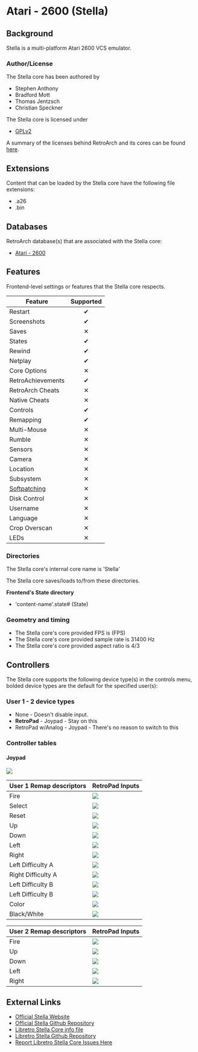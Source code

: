 # Atari - 2600 (Stella)

## Background

Stella is a multi-platform Atari 2600 VCS emulator.

### Author/License

The Stella core has been authored by

- Stephen Anthony
- Bradford Mott
- Thomas Jentzsch
- Christian Speckner

The Stella core is licensed under

- [GPLv2](https://github.com/stella-emu/stella/blob/master/License.txt)

A summary of the licenses behind RetroArch and its cores can be found [here](../development/licenses.md).

## Extensions

Content that can be loaded by the Stella core have the following file extensions:

- .a26
- .bin

## Databases

RetroArch database(s) that are associated with the Stella core:

- [Atari - 2600](https://github.com/libretro/libretro-database/blob/master/rdb/Atari%20-%202600.rdb)

## Features

Frontend-level settings or features that the Stella core respects.

| Feature           | Supported |
|-------------------|:---------:|
| Restart           | ✔         |
| Screenshots       | ✔         |
| Saves             | ✕         |
| States            | ✔         |
| Rewind            | ✔         |
| Netplay           | ✔         |
| Core Options      | ✕         |
| RetroAchievements | ✔         |
| RetroArch Cheats  | ✕         |
| Native Cheats     | ✕         |
| Controls          | ✔         |
| Remapping         | ✔         |
| Multi-Mouse       | ✕         |
| Rumble            | ✕         |
| Sensors           | ✕         |
| Camera            | ✕         |
| Location          | ✕         |
| Subsystem         | ✕         |
| [Softpatching](../guides/softpatching.md) | ✕         |
| Disk Control      | ✕         |
| Username          | ✕         |
| Language          | ✕         |
| Crop Overscan     | ✕         |
| LEDs              | ✕         |

### Directories

The Stella core's internal core name is 'Stella'

The Stella core saves/loads to/from these directories.

**Frontend's State directory**

- 'content-name'.state# (State)

### Geometry and timing

- The Stella core's core provided FPS is (FPS)
- The Stella core's core provided sample rate is 31400 Hz
- The Stella core's core provided aspect ratio is 4/3

## Controllers

The Stella core supports the following device type(s) in the controls menu, bolded device types are the default for the specified user(s):

### User 1 - 2 device types

- None - Doesn't disable input.
- **RetroPad** - Joypad - Stay on this
- RetroPad w/Analog - Joypad - There's no reason to switch to this

### Controller tables

#### Joypad

![](../image/controller/atari_2600.png)

| User 1 Remap descriptors | RetroPad Inputs                             |
|--------------------------|---------------------------------------------|
| Fire                     | ![](../image/retropad/retro_b.png)          |
| Select                   | ![](../image/retropad/retro_select.png)     |
| Reset                    | ![](../image/retropad/retro_start.png)      |
| Up                       | ![](../image/retropad/retro_dpad_up.png)    |
| Down                     | ![](../image/retropad/retro_dpad_down.png)  |
| Left                     | ![](../image/retropad/retro_dpad_left.png)  |
| Right                    | ![](../image/retropad/retro_dpad_right.png) |
| Left Difficulty A        | ![](../image/retropad/retro_l1.png)         |
| Right Difficulty A       | ![](../image/retropad/retro_r1.png)         |
| Left Difficulty B        | ![](../image/retropad/retro_l2.png)         |
| Left Difficulty B        | ![](../image/retropad/retro_r2.png)         |
| Color                    | ![](../image/retropad/retro_l3.png)         |
| Black/White              | ![](../image/retropad/retro_r3.png)         |

| User 2 Remap descriptors | RetroPad Inputs                             |
|--------------------------|---------------------------------------------|
| Fire                     | ![](../image/retropad/retro_b.png)          |
| Up                       | ![](../image/retropad/retro_dpad_up.png)    |
| Down                     | ![](../image/retropad/retro_dpad_down.png)  |
| Left                     | ![](../image/retropad/retro_dpad_left.png)  |
| Right                    | ![](../image/retropad/retro_dpad_right.png) |

## External Links

- [Official Stella Website](https://stella-emu.github.io/)
- [Official Stella Github Repository](https://github.com/stella-emu/stella)
- [Libretro Stella Core info file](https://github.com/libretro/libretro-super/blob/master/dist/info/stella_libretro.info)
- [Libretro Stella Github Repository](https://github.com/libretro/stella-libretro)
- [Report Libretro Stella Core Issues Here](https://github.com/libretro/stella-libretro/issues)
